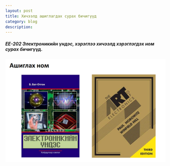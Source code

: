 ```yaml
---
layout: post
title: Хичээлд ашиглагдах сурах бичигүүд
category: blog
description: 
---
```


##### *EE-202 Электроникийн үндэс, хэрэглээ хичээлд хэрэглэгдэх ном сурах бичигүүд.*


![lecture_ee202_1_book](/images/lab1/lecture_ee202_1_book.PNG)
